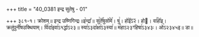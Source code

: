 +++
title = "40_0381 इन्द्र सुतेषु - 01"

+++
३८१-१। क्रोशम्॥ इन्द्र उष्णिगिन्द्रः॥इ꣥न्द्रा꣤॥ सु꣢ते꣡꣯षुसो꣯मे꣯। षु꣢। हो꣡ईऽ᳒२᳒। हो। वा꣢꣯हो꣡इ। क्रतुंपुनी꣯षउक्थियाम्। वि꣢दा꣡इवा꣢ऽ१र्द्धाऽ२३॥ स्या꣢ऽ३दा꣡क्षा꣢ऽ३स्या꣢॥ म꣡हाऽ२३ꣳहिषा꣢ऽ३४३ः। ओ꣡ऽ२३४५इ॥ डा॥